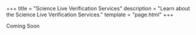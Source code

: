 +++
title = "Science Live Verification Services"
description = "Learn about the Science Live Verification Services."
template = "page.html"
+++


Coming Soon

